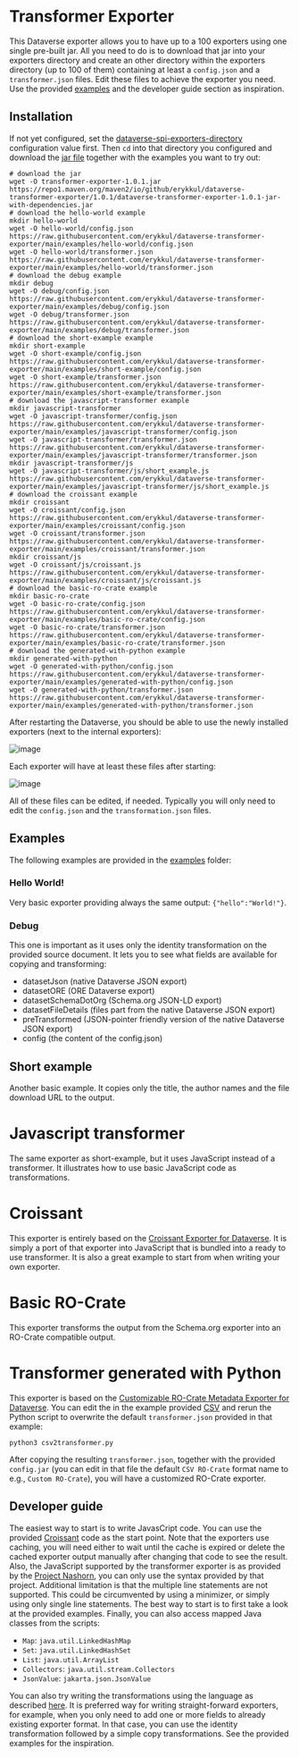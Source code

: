 # Transformer Exporter
This Dataverse exporter allows you to have up to a 100 exporters using one single pre-built jar. All you need to do is to download that jar into your exporters directory and create an other directory within the exporters directory (up to 100 of them) containing at least a `config.json` and a `transformer.json` files. Edit these files to achieve the exporter you need. Use the provided [examples](/examples/) and the developer guide section as inspiration.

## Installation

If not yet configured, set the [dataverse-spi-exporters-directory](https://guides.dataverse.org/en/latest/installation/config.html#dataverse-spi-exporters-directory) configuration value first. Then `cd` into that directory you configured and download the [jar file](https://repo1.maven.org/maven2/io/github/erykkul/dataverse-transformer-exporter/1.0.1/dataverse-transformer-exporter-1.0.1-jar-with-dependencies.jar) together with the examples you want to try out:

```shell
# download the jar
wget -O transformer-exporter-1.0.1.jar https://repo1.maven.org/maven2/io/github/erykkul/dataverse-transformer-exporter/1.0.1/dataverse-transformer-exporter-1.0.1-jar-with-dependencies.jar
# download the hello-world example
mkdir hello-world
wget -O hello-world/config.json https://raw.githubusercontent.com/erykkul/dataverse-transformer-exporter/main/examples/hello-world/config.json
wget -O hello-world/transformer.json https://raw.githubusercontent.com/erykkul/dataverse-transformer-exporter/main/examples/hello-world/transformer.json
# download the debug example
mkdir debug
wget -O debug/config.json https://raw.githubusercontent.com/erykkul/dataverse-transformer-exporter/main/examples/debug/config.json
wget -O debug/transformer.json https://raw.githubusercontent.com/erykkul/dataverse-transformer-exporter/main/examples/debug/transformer.json
# download the short-example example
mkdir short-example
wget -O short-example/config.json https://raw.githubusercontent.com/erykkul/dataverse-transformer-exporter/main/examples/short-example/config.json
wget -O short-example/transformer.json https://raw.githubusercontent.com/erykkul/dataverse-transformer-exporter/main/examples/short-example/transformer.json
# download the javascript-transformer example
mkdir javascript-transformer
wget -O javascript-transformer/config.json https://raw.githubusercontent.com/erykkul/dataverse-transformer-exporter/main/examples/javascript-transformer/config.json
wget -O javascript-transformer/transformer.json https://raw.githubusercontent.com/erykkul/dataverse-transformer-exporter/main/examples/javascript-transformer/transformer.json
mkdir javascript-transformer/js
wget -O javascript-transformer/js/short_example.js https://raw.githubusercontent.com/erykkul/dataverse-transformer-exporter/main/examples/javascript-transformer/js/short_example.js
# download the croissant example
mkdir croissant
wget -O croissant/config.json https://raw.githubusercontent.com/erykkul/dataverse-transformer-exporter/main/examples/croissant/config.json
wget -O croissant/transformer.json https://raw.githubusercontent.com/erykkul/dataverse-transformer-exporter/main/examples/croissant/transformer.json
mkdir croissant/js
wget -O croissant/js/croissant.js https://raw.githubusercontent.com/erykkul/dataverse-transformer-exporter/main/examples/croissant/js/croissant.js
# download the basic-ro-crate example
mkdir basic-ro-crate
wget -O basic-ro-crate/config.json https://raw.githubusercontent.com/erykkul/dataverse-transformer-exporter/main/examples/basic-ro-crate/config.json
wget -O basic-ro-crate/transformer.json https://raw.githubusercontent.com/erykkul/dataverse-transformer-exporter/main/examples/basic-ro-crate/transformer.json
# download the generated-with-python example
mkdir generated-with-python
wget -O generated-with-python/config.json https://raw.githubusercontent.com/erykkul/dataverse-transformer-exporter/main/examples/generated-with-python/config.json
wget -O generated-with-python/transformer.json https://raw.githubusercontent.com/erykkul/dataverse-transformer-exporter/main/examples/generated-with-python/transformer.json
```

After restarting the Dataverse, you should be able to use the newly installed exporters (next to the internal exporters):

![image](https://github.com/ErykKul/dataverse-transformer-exporter/assets/101262459/57241319-ce45-40b4-8777-401252f6c4d4)

Each exporter will have at least these files after starting:

![image](https://github.com/ErykKul/dataverse-transformer-exporter/assets/101262459/837405e1-4abe-4470-a9fe-0af3d1ee727d)

All of these files can be edited, if needed. Typically you will only need to edit the `config.json` and the `transformation.json` files.

## Examples

The following examples are provided in the [examples](/examples/) folder:

### Hello World!

Very basic exporter providing always the same output: `{"hello":"World!"}`.

### Debug

This one is important as it uses only the identity transformation on the provided source document. It lets you to see what fields are available for copying and transforming:
- datasetJson (native Dataverse JSON export)
- datasetORE (ORE Dataverse export)
- datasetSchemaDotOrg (Schema.org JSON-LD export)
- datasetFileDetails (files part from the native Dataverse JSON export)
- preTransformed (JSON-pointer friendly version of the native Dataverse JSON export)
- config (the content of the config.json)

## Short example

Another basic example. It copies only the title, the author names and the file download URL to the output.

# Javascript transformer

The same exporter as short-example, but it uses JavaScript instead of a transformer. It illustrates how to use basic JavaScript code as transformations.

# Croissant

This exporter is entirely based on the [Croissant Exporter for Dataverse](https://github.com/gdcc/exporter-croissant). It is simply a port of that exporter into JavaScript that is bundled into a ready to use transformer. It is also a great example to start from when writing your own exporter.

# Basic RO-Crate

This exporter transforms the output from the Schema.org exporter into an RO-Crate compatible output.

# Transformer generated with Python

This exporter is based on the [Customizable RO-Crate Metadata Exporter for Dataverse](https://github.com/gdcc/exporter-ro-crate). You can edit the in the example provided [CSV](/examples/generated-with-python/dataverse2ro-crate.csv) and rerun the Python script to overwrite the default `transformer.json` provided in that example:

```shell
python3 csv2transformer.py
```

After copying the resulting `transformer.json`, together with the provided `config.jar` (you can edit in that file the default `CSV RO-Crate` format name to e.g., `Custom RO-Crate`), you will have a customized RO-Crate exporter.

## Developer guide

The easiest way to start is to write JavasCript code. You can use the provided [Croissant](/examples/croissant/js/croissant.js) code as the start point. Note that the exporters use caching, you will need either to wait until the cache is expired or delete the cached exporter output manually after changing that code to see the result. Also, the JavaScript supported by the transformer exporter is as provided by the [Project Nashorn](https://openjdk.org/projects/nashorn/), you can only use the syntax provided by that project. Additional limitation is that the multiple line statements are not supported. This could be circumvented by using a minimizer, or simply using only single line statements. The best way to start is to first take a look at the provided examples. Finally, you can also access mapped Java classes from the scripts:
- `Map`: `java.util.LinkedHashMap`
- `Set`: `java.util.LinkedHashSet`
- `List`: `java.util.ArrayList`
- `Collectors`: `java.util.stream.Collectors`
- `JsonValue`: `jakarta.json.JsonValue`

You can also try writing the transformations using the language as described [here](https://github.com/ErykKul/json-transformer). It is preferred way for writing straight-forward exporters, for example, when you only need to add one or more fields to already existing exporter format. In that case, you can use the identity transformation followed by a simple copy transformations. See the provided examples for the inspiration.
